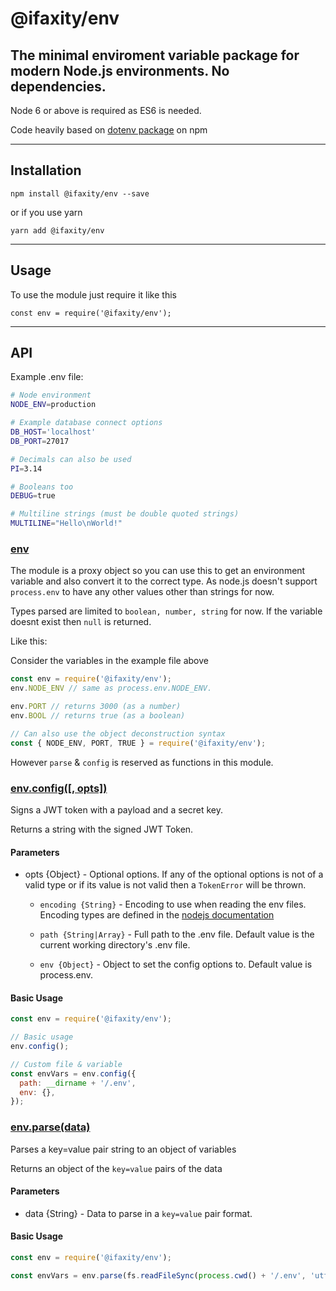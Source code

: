 @ifaxity/env
============

## The minimal enviroment variable package for modern Node.js environments. No dependencies.

Node 6 or above is required as ES6 is needed.

Code heavily based on [dotenv package](https://github.com/motdotla/dotenv) on npm

---------------
## Installation

`npm install @ifaxity/env --save`

or if you use yarn

`yarn add @ifaxity/env`

--------
## Usage

To use the module just require it like this

`const env = require('@ifaxity/env');`

------
## API

Example .env file:
```sh
# Node environment
NODE_ENV=production

# Example database connect options
DB_HOST='localhost'
DB_PORT=27017

# Decimals can also be used
PI=3.14

# Booleans too
DEBUG=true

# Multiline strings (must be double quoted strings)
MULTILINE="Hello\nWorld!"
```

### [env](#env)

The module is a proxy object so you can use this to get an environment variable and also convert it to the correct type. As node.js doesn't support `process.env` to have any other values other than strings for now.

Types parsed are limited to `boolean, number, string` for now.
If the variable doesnt exist then `null` is returned.

Like this:

Consider the variables in the example file above

```js
const env = require('@ifaxity/env');
env.NODE_ENV // same as process.env.NODE_ENV.

env.PORT // returns 3000 (as a number)
env.BOOL // returns true (as a boolean)

// Can also use the object deconstruction syntax
const { NODE_ENV, PORT, TRUE } = require('@ifaxity/env');
```


However `parse` & `config` is reserved as functions in this module.

### [env.config([, opts])](#config)
Signs a JWT token with a payload and a secret key.

Returns a string with the signed JWT Token.

#### Parameters
* opts {Object} - Optional options. If any of the optional options is not of a valid type or if its value is not valid then a `TokenError` will be thrown.

  * `encoding {String}` - Encoding to use when reading the env files. Encoding types are defined in the [nodejs documentation](https://nodejs.org/api/buffer.html#buffer_buffers_and_character_encodings)

  * `path {String|Array}` - Full path to the .env file. Default value is the current working directory's .env file.

  * `env {Object}` - Object to set the config options to. Default value is process.env.

#### Basic Usage

```js
const env = require('@ifaxity/env');

// Basic usage
env.config();

// Custom file & variable
const envVars = env.config({
  path: __dirname + '/.env',
  env: {},
});
```

### [env.parse(data)](#parse)
Parses a key=value pair string to an object of variables

Returns an object of the `key=value` pairs of the data

#### Parameters
* data {String} - Data to parse in a `key=value` pair format.

#### Basic Usage

```js
const env = require('@ifaxity/env');

const envVars = env.parse(fs.readFileSync(process.cwd() + '/.env', 'utf8'));
```
